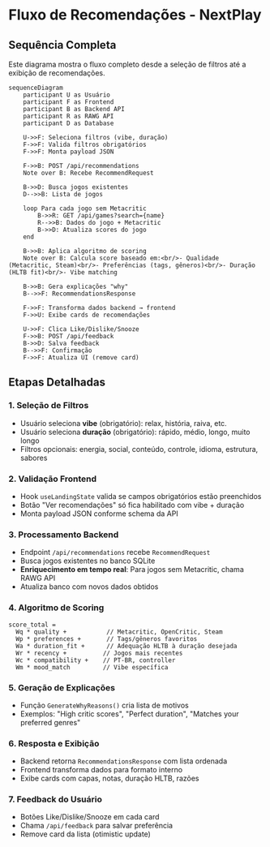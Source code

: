 # Fluxo de Recomendações - NextPlay

## Sequência Completa

Este diagrama mostra o fluxo completo desde a seleção de filtros até a exibição de recomendações.

```mermaid
sequenceDiagram
    participant U as Usuário
    participant F as Frontend
    participant B as Backend API
    participant R as RAWG API
    participant D as Database
    
    U->>F: Seleciona filtros (vibe, duração)
    F->>F: Valida filtros obrigatórios
    F->>F: Monta payload JSON
    
    F->>B: POST /api/recommendations
    Note over B: Recebe RecommendRequest
    
    B->>D: Busca jogos existentes
    D-->>B: Lista de jogos
    
    loop Para cada jogo sem Metacritic
        B->>R: GET /api/games?search={name}
        R-->>B: Dados do jogo + Metacritic
        B->>D: Atualiza scores do jogo
    end
    
    B->>B: Aplica algoritmo de scoring
    Note over B: Calcula score baseado em:<br/>- Qualidade (Metacritic, Steam)<br/>- Preferências (tags, gêneros)<br/>- Duração (HLTB fit)<br/>- Vibe matching
    
    B->>B: Gera explicações "why"
    B-->>F: RecommendationsResponse
    
    F->>F: Transforma dados backend → frontend
    F->>U: Exibe cards de recomendações
    
    U->>F: Clica Like/Dislike/Snooze
    F->>B: POST /api/feedback
    B->>D: Salva feedback
    B-->>F: Confirmação
    F->>F: Atualiza UI (remove card)
```

## Etapas Detalhadas

### 1. Seleção de Filtros

- Usuário seleciona **vibe** (obrigatório): relax, história, raiva, etc.
- Usuário seleciona **duração** (obrigatório): rápido, médio, longo, muito longo
- Filtros opcionais: energia, social, conteúdo, controle, idioma, estrutura, sabores

### 2. Validação Frontend

- Hook `useLandingState` valida se campos obrigatórios estão preenchidos
- Botão "Ver recomendações" só fica habilitado com vibe + duração
- Monta payload JSON conforme schema da API

### 3. Processamento Backend

- Endpoint `/api/recommendations` recebe `RecommendRequest`
- Busca jogos existentes no banco SQLite
- **Enriquecimento em tempo real**: Para jogos sem Metacritic, chama RAWG API
- Atualiza banco com novos dados obtidos

### 4. Algoritmo de Scoring

```
score_total = 
  Wq * quality +           // Metacritic, OpenCritic, Steam
  Wp * preferences +       // Tags/gêneros favoritos
  Wa * duration_fit +      // Adequação HLTB à duração desejada
  Wr * recency +          // Jogos mais recentes
  Wc * compatibility +    // PT-BR, controller
  Wm * mood_match         // Vibe específica
```

### 5. Geração de Explicações

- Função `GenerateWhyReasons()` cria lista de motivos
- Exemplos: "High critic scores", "Perfect duration", "Matches your preferred genres"

### 6. Resposta e Exibição

- Backend retorna `RecommendationsResponse` com lista ordenada
- Frontend transforma dados para formato interno
- Exibe cards com capas, notas, duração HLTB, razões

### 7. Feedback do Usuário

- Botões Like/Dislike/Snooze em cada card
- Chama `/api/feedback` para salvar preferência
- Remove card da lista (otimistic update)



